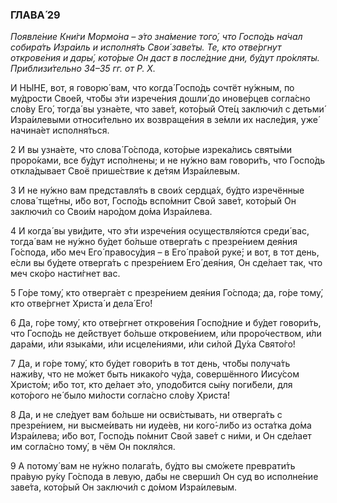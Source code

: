 ### ГЛАВА́ 29

_Появле́ние Кни́ги Мормо́на – э́то зна́мение того́, что Госпо́дь на́чал собира́ть Изра́иль и исполня́ть Свои́ заве́ты. Те, кто отве́ргнут открове́ния и дары́, кото́рые Он даст в после́дние дни, бу́дут про́кляты. Приблизи́тельно 34–35 гг. от Р. Х._

И НЫ́НЕ, вот, я говорю́ вам, что когда́ Госпо́дь сочтёт ну́жным, по му́дрости Свое́й, что́бы э́ти изрече́ния дошли́ до инове́рцев согла́сно сло́ву Его́, тогда́ вы узна́ете, что заве́т, кото́рый Оте́ц заключи́л с детьми́ Изра́илевыми относи́тельно их возвраще́ния в зе́мли их насле́дия, уже́ начина́ет исполня́ться.

2 И вы узна́ете, что слова́ Го́спода, кото́рые изрека́лись святы́ми проро́ками, все бу́дут испо́лнены; и не ну́жно вам говори́ть, что Госпо́дь откла́дывает Своё прише́ствие к де́тям Изра́илевым.

3 И не ну́жно вам представля́ть в свои́х сердца́х, бу́дто изречённые слова́ тще́тны, и́бо вот, Госпо́дь вспо́мнит Свой заве́т, кото́рый Он заключи́л со Свои́м наро́дом до́ма Изра́илева.

4 И когда́ вы уви́дите, что э́ти изрече́ния осуществля́ются среди́ вас, тогда́ вам не ну́жно бу́дет бо́льше отверга́ть с презре́нием дея́ния Го́спода, и́бо меч Его́ правосу́дия – в Его́ пра́вой руке́; и вот, в тот день, е́сли вы бу́дете отверга́ть с презре́нием Его́ дея́ния, Он сде́лает так, что меч ско́ро насти́гнет вас.

5 Го́ре тому́, кто отверга́ет с презре́нием дея́ния Го́спода; да, го́ре тому́, кто отве́ргнет Христа́ и дела́ Его́!

6 Да, го́ре тому́, кто отве́ргнет открове́ния Госпо́дние и бу́дет говори́ть, что Госпо́дь не де́йствует бо́льше открове́нием, и́ли проро́чеством, и́ли дара́ми, и́ли языка́ми, и́ли исцеле́ниями, и́ли си́лой Ду́ха Свято́го!

7 Да, и го́ре тому́, кто бу́дет говори́ть в тот день, что́бы получа́ть нажи́ву, что не мо́жет быть никако́го чу́да, совершённого Иису́сом Христо́м; и́бо тот, кто де́лает э́то, уподо́бится сы́ну поги́бели, для кото́рого не́ было ми́лости согла́сно сло́ву Христа́!

8 Да, и не сле́дует вам бо́льше ни осви́стывать, ни отверга́ть с презре́нием, ни высме́ивать ни иуде́ев, ни кого́-ли́бо из оста́тка до́ма Изра́илева; и́бо вот, Госпо́дь по́мнит Свой заве́т с ни́ми, и Он сде́лает им согла́сно тому́, в чём Он покля́лся.

9 А потому́ вам не ну́жно полага́ть, бу́дто вы смо́жете преврати́ть пра́вую ру́ку Го́спода в левую, дабы не сверши́л Он суд во исполне́ние заве́та, кото́рый Он заключи́л с до́мом Изра́илевым.
